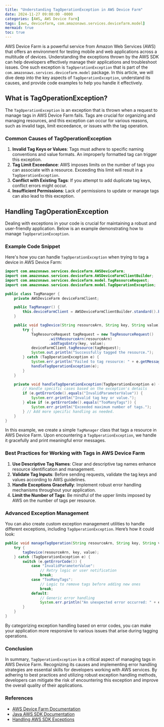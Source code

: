 ```yaml
---
title: "Understanding TagOperationException in AWS Device Farm"
date: 2024-11-27 09:00:00 -0000
categories: [AWS, AWS Device Farm]
tags: [aws, devicefarm, com.amazonaws.services.devicefarm.model]
mermaid: true
toc: true
---
```



AWS Device Farm is a powerful service from Amazon Web Services (AWS) that offers an environment for testing mobile and web applications across a multitude of devices. Understanding the exceptions thrown by the AWS SDK can help developers effectively manage their applications and troubleshoot issues. One such exception is `TagOperationException` that is part of the `com.amazonaws.services.devicefarm.model` package. In this article, we will dive deep into the key aspects of `TagOperationException`, understand its causes, and provide code examples to help you handle it effectively.

## What is TagOperationException?

The `TagOperationException` is an exception that is thrown when a request to manage tags in AWS Device Farm fails. Tags are crucial for organizing and managing resources, and this exception can occur for various reasons, such as invalid tags, limit exceedance, or issues with the tag operation.

### Common Causes of TagOperationException

1. **Invalid Tag Keys or Values**: Tags must adhere to specific naming conventions and value formats. An improperly formatted tag can trigger this exception.
2. **Tag Limit Exceedance**: AWS imposes limits on the number of tags you can associate with a resource. Exceeding this limit will result in a `TagOperationException`.
3. **Conflict with Existing Tags**: If you attempt to add duplicate tag keys, conflict errors might occur.
4. **Insufficient Permissions**: Lack of permissions to update or manage tags can also lead to this exception.

## Handling TagOperationException

Dealing with exceptions in your code is crucial for maintaining a robust and user-friendly application. Below is an example demonstrating how to manage `TagOperationException`.

### Example Code Snippet

Here's how you can handle `TagOperationException` when trying to tag a device in AWS Device Farm:

```java
import com.amazonaws.services.devicefarm.AWSDeviceFarm;
import com.amazonaws.services.devicefarm.AWSDeviceFarmClientBuilder;
import com.amazonaws.services.devicefarm.model.TagResourceRequest;
import com.amazonaws.services.devicefarm.model.TagOperationException;

public class TagManager {
    private AWSDeviceFarm deviceFarmClient;

    public TagManager() {
        this.deviceFarmClient = AWSDeviceFarmClientBuilder.standard().build();
    }

    public void tagDevice(String resourceArn, String key, String value) {
        try {
            TagResourceRequest tagRequest = new TagResourceRequest()
                    .withResourceArn(resourceArn)
                    .addTagsEntry(key, value);
            deviceFarmClient.tagResource(tagRequest);
            System.out.println("Successfully tagged the resource.");
        } catch (TagOperationException e) {
            System.err.println("Failed to tag resource: " + e.getMessage());
            handleTagOperationException(e);
        }
    }

    private void handleTagOperationException(TagOperationException e) {
        // Handle specific cases based on the exception's details
        if (e.getErrorCode().equals("InvalidParameterValue")) {
            System.err.println("Invalid tag key or value.");
        } else if (e.getErrorCode().equals("TooManyTags")) {
            System.err.println("Exceeded maximum number of tags.");
        } // Add more specific handling as needed.
    }
}
```

In this example, we create a simple `TagManager` class that tags a resource in AWS Device Farm. Upon encountering a `TagOperationException`, we handle it gracefully and print meaningful error messages.

### Best Practices for Working with Tags in AWS Device Farm

1. **Use Descriptive Tag Names**: Clear and descriptive tag names enhance resource identification and management.
2. **Validate Tag Inputs**: Before sending requests, validate the tag keys and values according to AWS guidelines.
3. **Handle Exceptions Gracefully**: Implement robust error handling mechanisms throughout your application.
4. **Limit the Number of Tags**: Be mindful of the upper limits imposed by AWS on the number of tags per resource.

### Advanced Exception Management

You can also create custom exception management utilities to handle different exceptions, including `TagOperationException`. Here’s how it could look:

```java
public void manageTagOperation(String resourceArn, String key, String value) {
    try {
        tagDevice(resourceArn, key, value);
    } catch (TagOperationException e) {
        switch (e.getErrorCode()) {
            case "InvalidParameterValue":
                // Retry logic or user notification
                break;   
            case "TooManyTags":
                // Logic to remove tags before adding new ones
                break;
            default:
                // Generic error handling
                System.err.println("An unexpected error occurred: " + e.getMessage());
        }
    }
}
```

By categorizing exception handling based on error codes, you can make your application more responsive to various issues that arise during tagging operations.

### Conclusion

In summary, `TagOperationException` is a critical aspect of managing tags in AWS Device Farm. Recognizing its causes and implementing error handling strategies are essential skills for developers working with AWS services. By adhering to best practices and utilizing robust exception handling methods, developers can mitigate the risk of encountering this exception and improve the overall quality of their applications.

### References

- [AWS Device Farm Documentation](https://docs.aws.amazon.com/devicefarm/latest/developerguide/welcome.html)
- [Java AWS SDK Documentation](https://docs.aws.amazon.com/sdk-for-java/latest/developer-guide/home.html)
- [Handling AWS SDK Exceptions](https://docs.aws.amazon.com/sdk-for-java/latest/developer-guide/exception-handling.html)